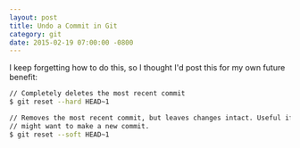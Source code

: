 ```yaml
---
layout: post
title: Undo a Commit in Git
category: git
date: 2015-02-19 07:00:00 -0800
---
```


I keep forgetting how to do this, so I thought I'd post this for my own future
benefit:

```bash
// Completely deletes the most recent commit
$ git reset --hard HEAD~1

// Removes the most recent commit, but leaves changes intact. Useful if you
// might want to make a new commit.
$ git reset --soft HEAD~1
```
